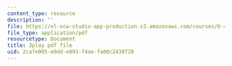 ```yaml
---
content_type: resource
description: ''
file: https://ol-ocw-studio-app-production.s3.amazonaws.com/courses/6-451-principles-of-digital-communication-ii-spring-2005/2cafe005e0dde893f4aefa00c2438f28_3eqYo1LCGdw.pdf
file_type: application/pdf
resourcetype: Document
title: 3play pdf file
uid: 2cafe005-e0dd-e893-f4ae-fa00c2438f28
---
```

